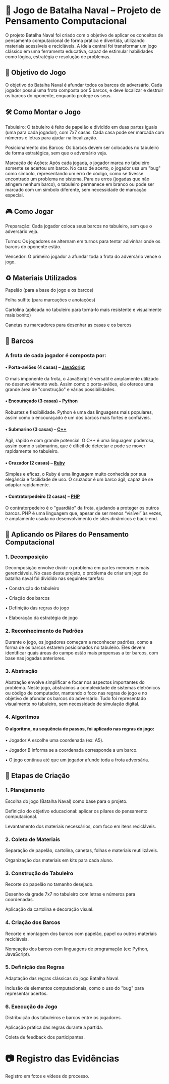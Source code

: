 # 📘 Jogo de Batalha Naval – Projeto de Pensamento Computacional
O projeto Batalha Naval foi criado com o objetivo de aplicar os conceitos de pensamento computacional de forma prática e divertida, utilizando materiais acessíveis e recicláveis. A ideia central foi transformar um jogo clássico em uma ferramenta educativa, capaz de estimular habilidades como lógica, estratégia e resolução de problemas.

## 🎯 Objetivo do Jogo
O objetivo do Batalha Naval é afundar todos os barcos do adversário. Cada jogador possui uma frota composta por 5 barcos, e deve localizar e destruir os barcos do oponente, enquanto protege os seus.

## 🛠️ Como Montar o Jogo
Tabuleiro: O tabuleiro é feito de papelão e dividido em duas partes iguais (uma para cada jogador), com 7x7 casas. Cada casa pode ser marcada com números e letras para ajudar na localização.

Posicionamento dos Barcos: Os barcos devem ser colocados no tabuleiro de forma estratégica, sem que o adversário veja.

Marcação de Ações: Após cada jogada, o jogador marca no tabuleiro somente se acertou um barco. No caso de acerto, o jogador usa um "bug" como símbolo, representando um erro de código, como se tivesse encontrado um problema no sistema. Para os erros (jogadas que não atingem nenhum barco), o tabuleiro permanece em branco ou pode ser marcado com um símbolo diferente, sem necessidade de marcação especial. 
## 🎮 Como Jogar
Preparação: Cada jogador coloca seus barcos no tabuleiro, sem que o adversário veja.

Turnos: Os jogadores se alternam em turnos para tentar adivinhar onde os barcos do oponente estão.

Vencedor: O primeiro jogador a afundar toda a frota do adversário vence o jogo.

## ♻️ Materiais Utilizados
Papelão (para a base do jogo e os barcos)

Folha sulfite (para marcações e anotações)

Cartolina (aplicada no tabuleiro para torná-lo mais resistente e visualmente mais bonito)

Canetas ou marcadores para desenhar as casas e os barcos

## 🚢 Barcos
### A frota de cada jogador é composta por:

#### • Porta-aviões (4 casas) –  [JavaScript](https://www.alura.com.br/artigos/javascript?srsltid=AfmBOooB748cnaEs3_VhHVa_MKT8cEajcF2owfwvfFfREbx-znWcfUir)

O mais imponente da frota, o JavaScript é versátil e amplamente utilizado no desenvolvimento web. Assim como o porta-aviões, ele oferece uma grande área de "construção" e várias possibilidades.

#### • Encouraçado (3 casas) – [Python](https://www.alura.com.br/artigos/python?srsltid=AfmBOooIQiI9YPwiiwofvdasb6-9EHJy7SHcwZAZWx1kHWxKWhrO0CV0)

Robustez e flexibilidade. Python é uma das linguagens mais populares, assim como o encouraçado é um dos barcos mais fortes e confiáveis.

#### • Submarino (3 casas) – [C++](https://www.alura.com.br/artigos/formacao-linguagem-c-plus-plus?srsltid=AfmBOorrfWn35jyg7NJ8rkgILB7M9OzBMXWHhjp8P0xbcHtnKFzlVnse)

Ágil, rápido e com grande potencial. O C++ é uma linguagem poderosa, assim como o submarino, que é difícil de detectar e pode se mover rapidamente no tabuleiro.

#### • Cruzador (2 casas) – [Ruby](https://www.ruby-lang.org/pt/about/)

Simples e eficaz, o Ruby é uma linguagem muito conhecida por sua elegância e facilidade de uso. O cruzador é um barco ágil, capaz de se adaptar rapidamente.

#### • Contratorpedeiro (2 casas) – [PHP](https://www.hostinger.com.br/tutoriais/o-que-e-php-guia-basico)

O contratorpedeiro é o "guardião" da frota, ajudando a proteger os outros barcos. PHP é uma linguagem que, apesar de ser menos “visível” às vezes, é amplamente usada no desenvolvimento de sites dinâmicos e back-end.

## 🧠 Aplicando os Pilares do Pensamento Computacional
### 1. Decomposição
Decomposição envolve dividir o problema em partes menores e mais gerenciáveis. No caso deste projeto, o problema de criar um jogo de batalha naval foi dividido nas seguintes tarefas:

• Construção do tabuleiro

• Criação dos barcos

• Definição das regras do jogo

• Elaboração da estratégia de jogo

### 2. Reconhecimento de Padrões
Durante o jogo, os jogadores começam a reconhecer padrões, como a forma de os barcos estarem posicionados no tabuleiro. Eles devem identificar quais áreas do campo estão mais propensas a ter barcos, com base nas jogadas anteriores.

### 3. Abstração
Abstração envolve simplificar e focar nos aspectos importantes do problema. Neste jogo, abstraímos a complexidade de sistemas eletrônicos ou código de computador, mantendo o foco nas regras do jogo e no objetivo de afundar os barcos do adversário. Tudo foi representado visualmente no tabuleiro, sem necessidade de simulação digital.

### 4. Algoritmos
#### O algoritmo, ou sequência de passos, foi aplicado nas regras do jogo:

• Jogador A escolhe uma coordenada (ex: A5).

• Jogador B informa se a coordenada corresponde a um barco.

• O jogo continua até que um jogador afunde toda a frota adversária.

## 🔨 Etapas de Criação
### 1. Planejamento
Escolha do jogo (Batalha Naval) como base para o projeto.

Definição do objetivo educacional: aplicar os pilares do pensamento computacional.

Levantamento dos materiais necessários, com foco em itens recicláveis.

### 2. Coleta de Materiais
Separação de papelão, cartolina, canetas, folhas e materiais reutilizáveis.

Organização dos materiais em kits para cada aluno.

### 3. Construção do Tabuleiro
Recorte do papelão no tamanho desejado.

Desenho da grade 7x7 no tabuleiro com letras e números para coordenadas.

Aplicação da cartolina e decoração visual.

### 4. Criação dos Barcos
Recorte e montagem dos barcos com papelão, papel ou outros materiais recicláveis.

Nomeação dos barcos com linguagens de programação (ex: Python, JavaScript).

### 5. Definição das Regras
Adaptação das regras clássicas do jogo Batalha Naval.

Inclusão de elementos computacionais, como o uso do "bug" para representar acertos.

### 6. Execução do Jogo
Distribuição dos tabuleiros e barcos entre os jogadores.

Aplicação prática das regras durante a partida.

Coleta de feedback dos participantes.

# 📷 Registro das Evidências
Registro em fotos e vídeos do processo.


